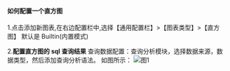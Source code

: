 #### 如何配置一个直方图

1.点击添加新图表,在右边配置栏中,选择【通用配置栏】>【图表类型】>【直方图】
默认是 Builtin(内置模式)

2.**配置直方图的 sql 查询结果**
查询数据配置：查询分析模块，选择数据来源，数据类型，然后添加查询分析语法。
如图所示：
![图1](/img/src/visulization/histogram/histogram1.png)
